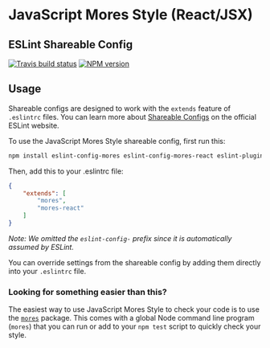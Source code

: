 # JavaScript Mores Style (React/JSX)
## ESLint Shareable Config

[![Travis build status](http://img.shields.io/travis/gajus/eslint-plugin-mores-react/master.svg?style=flat-square)](https://travis-ci.org/gajus/eslint-plugin-mores-react)
[![NPM version](http://img.shields.io/npm/v/eslint-plugin-mores-react.svg?style=flat-square)](https://www.npmjs.org/package/eslint-plugin-mores-react)

## Usage

Shareable configs are designed to work with the `extends` feature of `.eslintrc` files. You can learn more about [Shareable Configs](http://eslint.org/docs/developer-guide/shareable-configs) on the official ESLint website.

To use the JavaScript Mores Style shareable config, first run this:

```bash
npm install eslint-config-mores eslint-config-mores-react eslint-plugin-react
```

Then, add this to your .eslintrc file:

```json
{
    "extends": [
        "mores",
        "mores-react"
    ]
}
```

*Note: We omitted the `eslint-config-` prefix since it is automatically assumed by ESLint.*

You can override settings from the shareable config by adding them directly into your `.eslintrc` file.

### Looking for something easier than this?

The easiest way to use JavaScript Mores Style to check your code is to use the [`mores`](https://github.com/gajus/mores) package. This comes with a global Node command line program (`mores`) that you can run or add to your `npm test` script to quickly check your style.
